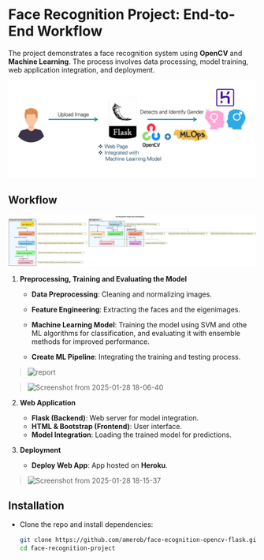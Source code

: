 # Face Recognition Project: End-to-End Workflow

The project demonstrates a face recognition system using **OpenCV** and **Machine Learning**. The process involves data processing, model training, web application integration, and deployment.

![report](https://github.com/amerob/face-ecognition-opencv-flask/blob/main/static/images/s002)



## Workflow

![Face Recognition Diag](diag5.svg)

1. **Preprocessing, Training and Evaluating the Model**
   
   - **Data Preprocessing**: Cleaning and normalizing images.
     
   - **Feature Engineering**: Extracting the faces and the eigenimages.
     
   - **Machine Learning Model**:  Training the model using SVM and othe ML algorithms for classification, and evaluating it with ensemble methods for improved performance.

   - **Create ML Pipeline**: Integrating the training and testing process.

     
> ![report](https://github.com/user-attachments/assets/9f31762c-47ba-430a-b52b-db27caef4e7a)

     
> ![Screenshot from 2025-01-28 18-06-40](https://github.com/user-attachments/assets/5d1553b5-2a2f-418a-9e82-f5bfa2c480b6)

2. **Web Application**
   
   - **Flask (Backend)**: Web server for model integration.
   - **HTML & Bootstrap (Frontend)**: User interface.
   - **Model Integration**: Loading the trained model for predictions.

4. **Deployment**
   - **Deploy Web App**: App hosted on **Heroku**.
     
> ![Screenshot from 2025-01-28 18-15-37](https://github.com/user-attachments/assets/2fc2d4e9-6ee1-43fd-84d9-0d540fd78437)


## Installation

- Clone the repo and install dependencies:
  
   ```bash
   git clone https://github.com/amerob/face-ecognition-opencv-flask.git
   cd face-recognition-project
   ```


